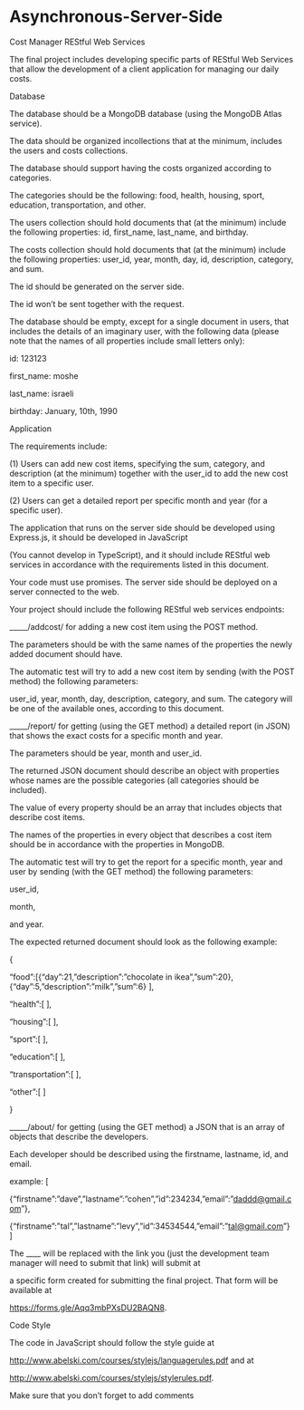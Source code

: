 # Asynchronous-Server-Side

Cost Manager REStful Web Services

The final project includes developing specific parts of REStful Web Services that allow the development of a client application for managing our daily costs.


Database

The database should be a MongoDB database (using the MongoDB Atlas service). 

The data should be organized incollections that at the minimum, includes the users and costs collections. 

The database should support having the costs organized according to categories. 

The categories should be the following: food, health, housing, sport, education, transportation, and other. 

The users collection should hold documents that (at the minimum) include the following properties: id, first_name, last_name, and birthday. 

The costs collection should hold documents that (at the minimum) include the following properties: user_id, year, month, day, id, description, category, and sum. 

The id should be generated on the server side. 

The id won’t be sent together with the request.

The database should be empty, except for a single document in users, that includes the details of an imaginary user, with the following data (please note that the names of all properties include small letters only):

id: 123123

first_name: moshe

last_name: israeli

birthday: January, 10th, 1990


Application

The requirements include: 

(1) Users can add new cost items, specifying the sum, category, and description (at the minimum) together with the user_id to add the new cost item to a specific user. 

(2) Users can get a detailed report per specific month and year (for a specific user).

The application that runs on the server side should be developed using Express.js, it should be developed in JavaScript

(You cannot develop in TypeScript), and it should include REStful web services in accordance with the requirements listed in this document. 

Your code must use promises. The server side should be deployed on a server connected to the web.

Your project should include the following REStful web services endpoints:

_____/addcost/ for adding a new cost item using the POST method. 

The parameters should be with the same names of the properties the newly added document should have.

The automatic test will try to add a new cost item by sending (with the POST method) the following parameters: 

user_id, year, month, day, description, category, and sum. The category will be one of the available ones, according to this document.

_____/report/ for getting (using the GET method) a detailed report (in JSON) that shows the exact costs for a specific month and year. 

The parameters should be year, month and user_id. 

The returned JSON document should describe an object with properties whose names are the possible categories (all categories should be included). 

The value of every property should be an array that includes objects that describe cost items. 

The names of the properties in every object that describes a cost item should be in accordance with the properties in MongoDB.

The automatic test will try to get the report for a specific month, year and user by sending (with the GET method) the following parameters: 

user_id, 

month, 

and year. 

The expected returned document should look as the following example:

{

“food”:[{“day”:21,”description”:”chocolate in ikea”,”sum”:20},{“day”:5,”description”:”milk”,”sum”:6} ],

“health”:[ ],

“housing”:[ ],

“sport”:[ ],

“education”:[ ],

“transportation”:[ ],

“other”:[ ]

}

_____/about/ for getting (using the GET method) a JSON that is an array of objects that describe the developers. 

Each developer should be described using the firstname, lastname, id, and email.

example:
[

{“firstname”:”dave”,”lastname”:”cohen”,”id”:234234,”email”:”daddd@gmail.com”},

{“firstname”:”tal”,”lastname”:”levy”,”id”:34534544,”email”:”tal@gmail.com”} ]

The ____ will be replaced with the link you (just the development team manager will need to submit that link) will submit at

a specific form created for submitting the final project. That form will be available at

https://forms.gle/Aqq3mbPXsDU2BAQN8.


Code Style

The code in JavaScript should follow the style guide at 

http://www.abelski.com/courses/stylejs/languagerules.pdf and at

http://www.abelski.com/courses/stylejs/stylerules.pdf. 

Make sure that you don’t forget to add comments
